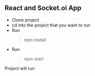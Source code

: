 ## React and Socket.oi App

* Clone project
* cd into the project that you want to run
* Run
    > npm install
* Run 
    > npm start
    
Project will run
